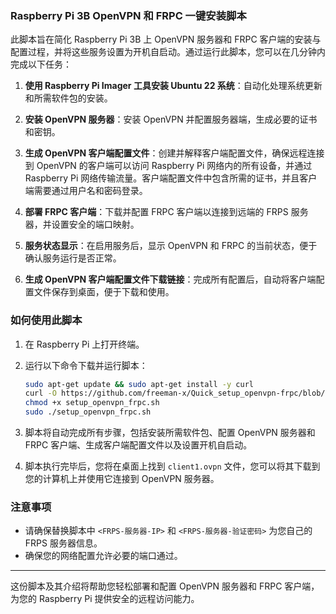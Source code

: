 ### Raspberry Pi 3B OpenVPN 和 FRPC 一键安装脚本

此脚本旨在简化 Raspberry Pi 3B 上 OpenVPN 服务器和 FRPC 客户端的安装与配置过程，并将这些服务设置为开机自启动。通过运行此脚本，您可以在几分钟内完成以下任务：

1. **使用 Raspberry Pi Imager 工具安装 Ubuntu 22 系统**：自动化处理系统更新和所需软件包的安装。
  
2. **安装 OpenVPN 服务器**：安装 OpenVPN 并配置服务器端，生成必要的证书和密钥。

3. **生成 OpenVPN 客户端配置文件**：创建并解释客户端配置文件，确保远程连接到 OpenVPN 的客户端可以访问 Raspberry Pi 网络内的所有设备，并通过 Raspberry Pi 网络传输流量。客户端配置文件中包含所需的证书，并且客户端需要通过用户名和密码登录。

4. **部署 FRPC 客户端**：下载并配置 FRPC 客户端以连接到远端的 FRPS 服务器，并设置安全的端口映射。

5. **服务状态显示**：在启用服务后，显示 OpenVPN 和 FRPC 的当前状态，便于确认服务运行是否正常。

6. **生成 OpenVPN 客户端配置文件下载链接**：完成所有配置后，自动将客户端配置文件保存到桌面，便于下载和使用。

### 如何使用此脚本

1. 在 Raspberry Pi 上打开终端。

2. 运行以下命令下载并运行脚本：

   ```bash
   sudo apt-get update && sudo apt-get install -y curl
   curl -O https://github.com/freeman-x/Quick_setup_openvpn-frpc/blob/main/setup_openvpn_frpc.sh
   chmod +x setup_openvpn_frpc.sh
   sudo ./setup_openvpn_frpc.sh


3. 脚本将自动完成所有步骤，包括安装所需软件包、配置 OpenVPN 服务器和 FRPC 客户端、生成客户端配置文件以及设置开机自启动。

4. 脚本执行完毕后，您将在桌面上找到 `client1.ovpn` 文件，您可以将其下载到您的计算机上并使用它连接到 OpenVPN 服务器。

### 注意事项

- 请确保替换脚本中 `<FRPS-服务器-IP>` 和 `<FRPS-服务器-验证密码>` 为您自己的 FRPS 服务器信息。
- 确保您的网络配置允许必要的端口通过。

---

这份脚本及其介绍将帮助您轻松部署和配置 OpenVPN 服务器和 FRPC 客户端，为您的 Raspberry Pi 提供安全的远程访问能力。
